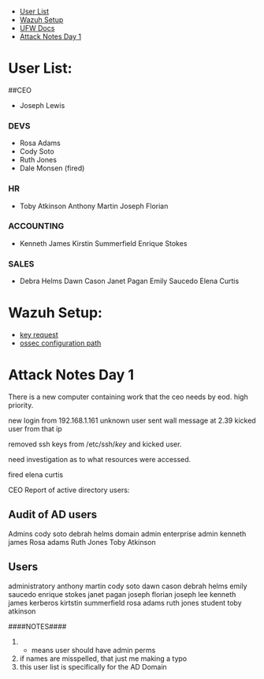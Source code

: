 

- [User List](#User-List)
- [Wazuh Setup](#Wazuh-Setup)
- [UFW Docs](https://manpages.ubuntu.com/manpages/jammy/en/man8/ufw.8.html#application%20integration)
- [Attack Notes Day 1](#Attack-Notes-Day-1)

# User List:
##CEO
* Joseph Lewis

### DEVS
* Rosa Adams
* Cody Soto
* Ruth Jones
* Dale Monsen (fired)

### HR
* Toby Atkinson
  Anthony Martin
  Joseph Florian

### ACCOUNTING
* Kenneth James
  Kirstin Summerfield
  Enrique Stokes

### SALES
* Debra Helms
  Dawn Cason
  Janet Pagan
  Emily Saucedo
  Elena Curtis

# Wazuh Setup:
- [key request](https://documentation.wazuh.com/current/user-manual/agents/key-request.html)
- [ossec
  configuration path](https://documentation.wazuh.com/current/user-manual/capabilities/log-data-collection/monitoring-log-files.html)

# Attack Notes Day 1

There is a new computer containing work that the ceo needs by eod. high priority.

new login from 192.168.1.161
unknown user sent wall message at 2.39
kicked user from that ip

removed ssh keys from /etc/ssh/*key* and kicked user. 

need investigation as to what resources were accessed.

fired elena curtis


CEO Report of active directory users:

Audit of AD users
-----------------
Admins
cody soto
debrah helms
domain admin
enterprise admin
kenneth james
Rosa adams
Ruth Jones
Toby Atkinson

Users
-----
administratory
anthony martin
cody soto
dawn cason
debrah helms
emily saucedo
enrique stokes
janet pagan
joseph florian
joseph lee
kenneth james
kerberos
kirtstin summerfield
rosa adams
ruth jones
student
toby atkinson


####NOTES####
1) * means user should have admin perms
2) if names are misspelled, that just me making a typo
3) this user list is specifically for the AD Domain
